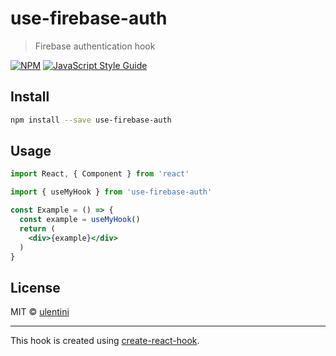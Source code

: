 # use-firebase-auth

> Firebase authentication hook

[![NPM](https://img.shields.io/npm/v/use-firebase-auth.svg)](https://www.npmjs.com/package/use-firebase-auth) [![JavaScript Style Guide](https://img.shields.io/badge/code_style-standard-brightgreen.svg)](https://standardjs.com)

## Install

```bash
npm install --save use-firebase-auth
```

## Usage

```jsx
import React, { Component } from 'react'

import { useMyHook } from 'use-firebase-auth'

const Example = () => {
  const example = useMyHook()
  return (
    <div>{example}</div>
  )
}
```

## License

MIT © [ulentini](https://github.com/ulentini)

---

This hook is created using [create-react-hook](https://github.com/hermanya/create-react-hook).
